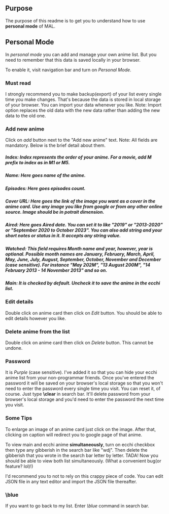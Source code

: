## Purpose
The purpose of this readme is to get you to understand how to use **personal mode** of MAL.

## Personal Mode 
In _personal mode_ you can add and manage your own anime list. But you need to remember that this data is saved locally in your browser.

To enable it, visit navigation bar and turn on _Personal Mode_.

### Must read 
I strongly recommend you to make backup(export) of your list every single time you make changes. That's because the data is stored in local storage of your browser. You can import your data whenever you like. Note: Import option replaces the old data with the new data rather than adding the new data to the old one.

### Add new anime 
Click on _add_ button next to the "Add new anime" text. Note: All fields are mandatory. Below is the brief detail about them.

##### Index: Index represents the order of your anime. For a movie, add _M_ prefix to index as in _M1_ or _M5_.

##### Name: Here goes name of the anime.

##### Episodes: Here goes episodes count.

##### Cover URL: Here goes the link of the image you want as a cover in the anime card. Use any image you like from google or from any other online source. Image should be in potrait dimension.

##### Aired: Here goes Aired date. You can set it to like "2019" or "2013-2020" or "September 2020 to October 2023". You can also add string and your short notes or status in it. It accepts any string value.

##### Watched: This field requires Month name and year, however, year is optional. Possible month names are _January, February, March, April, May, June, July, August, September, October, November and December_ (case sensitive). For instance _"May 202M"_, _"13 August 200M"_, _"14 February 2013 - 14 November 2013"_ and so on.

##### Main: It is checked by default. Uncheck it to save the anime in the _ecchi_ list.



### Edit details
Double click on anime card then click on _Edit_ button. You should be able to edit details however you like.

### Delete anime from the list
Double click on anime card then click on _Delete_ button. This cannot be undone.

### Password
It is _Purple_ (case sensitive). I've added it so that you can hide your ecchi anime list from your non-programmar friends. Once you've entered the password it will be saved on your browser's local storage so that you won't need to enter the password every single time you visit. 
You can reset it, of course. Just type **\clear** in search bar. It'll delete password from your browser's local storage and you'd need to enter the password the next time you visit.

### Some Tips
To enlarge an image of an anime card just click on the image. After that, clicking on caption will redirect you to google page of that anime.

To view main and ecchi anime **simultaneously**, turn on ecchi checkbox then type any gibberish in the search bar like "wdj". Then delete the gibberish that you wrote in the search bar letter by letter. TADA! Now you should be able to view both list simultaneously. (What a convenient bug(or feature? lol)!)

I'd recommend you to not to rely on this crappy piece of code. You can edit JSON file in any text editor and import the JSON file thereafter.

### \blue 
If you want to go back to my list. Enter _\blue_ command in search bar.
